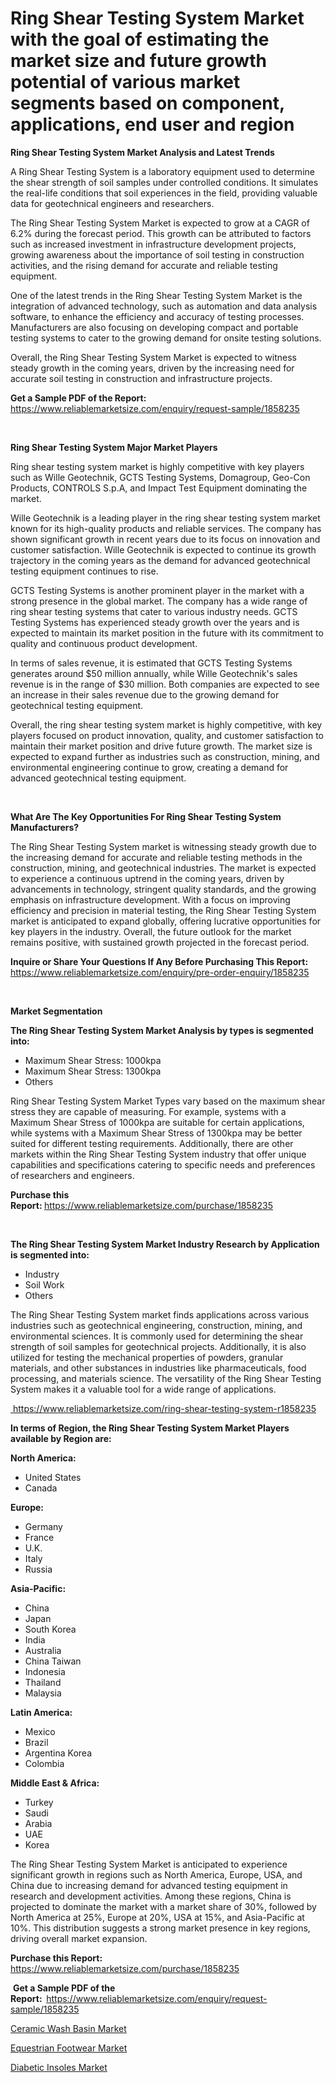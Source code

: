 <p><h1>Ring Shear Testing System Market with the goal of estimating the market size and future growth potential of various market segments based on component, applications, end user and region</h1></p><p><strong>Ring Shear Testing System Market Analysis and Latest Trends</strong></p>
<p><p>A Ring Shear Testing System is a laboratory equipment used to determine the shear strength of soil samples under controlled conditions. It simulates the real-life conditions that soil experiences in the field, providing valuable data for geotechnical engineers and researchers.</p><p>The Ring Shear Testing System Market is expected to grow at a CAGR of 6.2% during the forecast period. This growth can be attributed to factors such as increased investment in infrastructure development projects, growing awareness about the importance of soil testing in construction activities, and the rising demand for accurate and reliable testing equipment.</p><p>One of the latest trends in the Ring Shear Testing System Market is the integration of advanced technology, such as automation and data analysis software, to enhance the efficiency and accuracy of testing processes. Manufacturers are also focusing on developing compact and portable testing systems to cater to the growing demand for onsite testing solutions.</p><p>Overall, the Ring Shear Testing System Market is expected to witness steady growth in the coming years, driven by the increasing need for accurate soil testing in construction and infrastructure projects.</p></p>
<p><strong>Get a Sample PDF of the Report:&nbsp;</strong> <a href="https://www.reliablemarketsize.com/enquiry/request-sample/1858235">https://www.reliablemarketsize.com/enquiry/request-sample/1858235</a></p>
<p>&nbsp;</p>
<p><strong>Ring Shear Testing System Major Market Players</strong></p>
<p><p>Ring shear testing system market is highly competitive with key players such as Wille Geotechnik, GCTS Testing Systems, Domagroup, Geo-Con Products, CONTROLS S.p.A, and Impact Test Equipment dominating the market. </p><p>Wille Geotechnik is a leading player in the ring shear testing system market known for its high-quality products and reliable services. The company has shown significant growth in recent years due to its focus on innovation and customer satisfaction. Wille Geotechnik is expected to continue its growth trajectory in the coming years as the demand for advanced geotechnical testing equipment continues to rise.</p><p>GCTS Testing Systems is another prominent player in the market with a strong presence in the global market. The company has a wide range of ring shear testing systems that cater to various industry needs. GCTS Testing Systems has experienced steady growth over the years and is expected to maintain its market position in the future with its commitment to quality and continuous product development.</p><p>In terms of sales revenue, it is estimated that GCTS Testing Systems generates around $50 million annually, while Wille Geotechnik's sales revenue is in the range of $30 million. Both companies are expected to see an increase in their sales revenue due to the growing demand for geotechnical testing equipment.</p><p>Overall, the ring shear testing system market is highly competitive, with key players focused on product innovation, quality, and customer satisfaction to maintain their market position and drive future growth. The market size is expected to expand further as industries such as construction, mining, and environmental engineering continue to grow, creating a demand for advanced geotechnical testing equipment.</p></p>
<p>&nbsp;</p>
<p><strong>What Are The Key Opportunities For Ring Shear Testing System Manufacturers?</strong></p>
<p><p>The Ring Shear Testing System market is witnessing steady growth due to the increasing demand for accurate and reliable testing methods in the construction, mining, and geotechnical industries. The market is expected to experience a continuous uptrend in the coming years, driven by advancements in technology, stringent quality standards, and the growing emphasis on infrastructure development. With a focus on improving efficiency and precision in material testing, the Ring Shear Testing System market is anticipated to expand globally, offering lucrative opportunities for key players in the industry. Overall, the future outlook for the market remains positive, with sustained growth projected in the forecast period.</p></p>
<p><strong>Inquire or Share Your Questions If Any Before Purchasing This Report:</strong> <a href="https://www.reliablemarketsize.com/enquiry/pre-order-enquiry/1858235">https://www.reliablemarketsize.com/enquiry/pre-order-enquiry/1858235</a></p>
<p>&nbsp;</p>
<p><strong>Market Segmentation</strong></p>
<p><strong>The Ring Shear Testing System Market Analysis by types is segmented into:</strong></p>
<p><ul><li>Maximum Shear Stress: 1000kpa</li><li>Maximum Shear Stress: 1300kpa</li><li>Others</li></ul></p>
<p><p>Ring Shear Testing System Market Types vary based on the maximum shear stress they are capable of measuring. For example, systems with a Maximum Shear Stress of 1000kpa are suitable for certain applications, while systems with a Maximum Shear Stress of 1300kpa may be better suited for different testing requirements. Additionally, there are other markets within the Ring Shear Testing System industry that offer unique capabilities and specifications catering to specific needs and preferences of researchers and engineers.</p></p>
<p><strong>Purchase this Report:&nbsp;</strong><a href="https://www.reliablemarketsize.com/purchase/1858235">https://www.reliablemarketsize.com/purchase/1858235</a></p>
<p>&nbsp;</p>
<p><strong>The Ring Shear Testing System Market Industry Research by Application is segmented into:</strong></p>
<p><ul><li>Industry</li><li>Soil Work</li><li>Others</li></ul></p>
<p><p>The Ring Shear Testing System market finds applications across various industries such as geotechnical engineering, construction, mining, and environmental sciences. It is commonly used for determining the shear strength of soil samples for geotechnical projects. Additionally, it is also utilized for testing the mechanical properties of powders, granular materials, and other substances in industries like pharmaceuticals, food processing, and materials science. The versatility of the Ring Shear Testing System makes it a valuable tool for a wide range of applications.</p></p>
<p><a href="https://www.reliablemarketsize.com/ring-shear-testing-system-r1858235">&nbsp;https://www.reliablemarketsize.com/ring-shear-testing-system-r1858235</a></p>
<p><strong>In terms of Region, the Ring Shear Testing System Market Players available by Region are:</strong></p>
<p>
    <p> <strong> North America: </strong>
        <ul>
            <li>United States</li>
            <li>Canada</li>
        </ul>
        </p> 
    <p> <strong> Europe: </strong>
        <ul>
            <li>Germany</li>
            <li>France</li>
            <li>U.K.</li>
            <li>Italy</li>
            <li>Russia</li>
        </ul>
        </p> 
    <p> <strong> Asia-Pacific: </strong>
        <ul>
            <li>China</li>
            <li>Japan</li>
            <li>South Korea</li>
            <li>India</li>
            <li>Australia</li>
            <li>China Taiwan</li>
            <li>Indonesia</li>
            <li>Thailand</li>
            <li>Malaysia</li>
        </ul>
        </p> 
    <p> <strong> Latin America: </strong>
        <ul>
            <li>Mexico</li>
            <li>Brazil</li>
            <li>Argentina Korea</li>
            <li>Colombia</li>
        </ul>
        </p> 
    <p> <strong> Middle East & Africa: </strong>
        <ul>
            <li>Turkey</li>
            <li>Saudi</li>
            <li>Arabia</li>
            <li>UAE</li>
            <li>Korea</li>
        </ul>
    </p>
    </p>
<p><p>The Ring Shear Testing System Market is anticipated to experience significant growth in regions such as North America, Europe, USA, and China due to increasing demand for advanced testing equipment in research and development activities. Among these regions, China is projected to dominate the market with a market share of 30%, followed by North America at 25%, Europe at 20%, USA at 15%, and Asia-Pacific at 10%. This distribution suggests a strong market presence in key regions, driving overall market expansion.</p></p>
<p><strong>Purchase this Report: </strong><a href="https://www.reliablemarketsize.com/purchase/1858235">https://www.reliablemarketsize.com/purchase/1858235</a></p>
<p>&nbsp;<strong>Get a Sample PDF of the Report:&nbsp;&nbsp;</strong><a href="https://www.reliablemarketsize.com/enquiry/request-sample/1858235">https://www.reliablemarketsize.com/enquiry/request-sample/1858235</a></p>
<p><strong></strong></p>
<p><p><a href="https://medium.com/@jeancoleman732/ceramic-wash-basin-market-report-by-product-type-counter-basin-thin-edge-basin-others-end-use-3fea99408a39">Ceramic Wash Basin Market</a></p><p><a href="https://medium.com/@electatowne2023/equestrian-footwear-market-size-by-type-tall-boots-short-boots-by-product-women-men-global-ff204a7d9a0f">Equestrian Footwear Market</a></p><p><a href="https://medium.com/@ethanlehner/global-diabetic-insoles-market-by-product-type-by-application-by-region-and-companies-industry-21bac7d75f84">Diabetic Insoles Market</a></p></p>